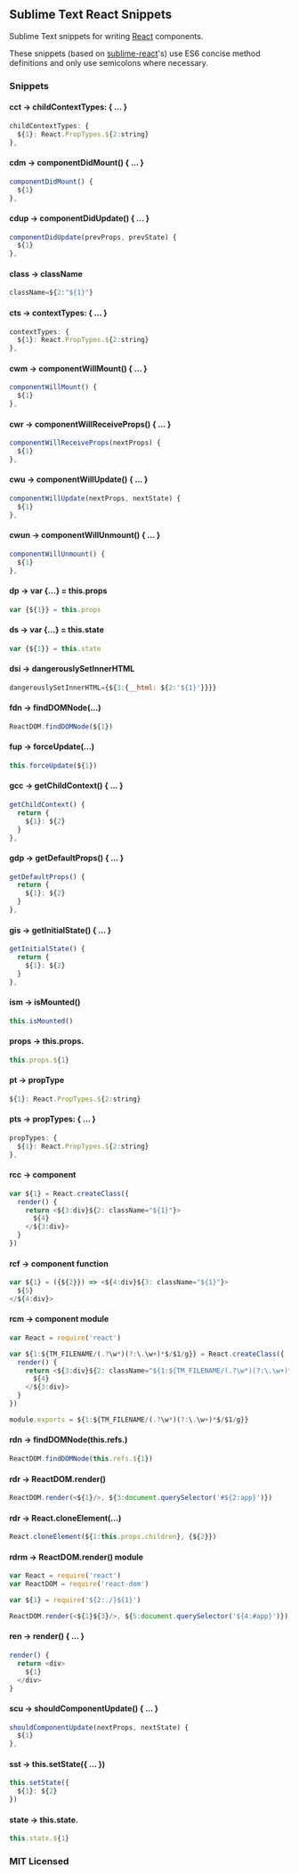 ## Sublime Text React Snippets

Sublime Text snippets for writing [React](http://facebook.github.io/react/)
components.

These snippets (based on [sublime-react](https://github.com/reactjs/sublime-react)'s)
use ES6 concise method definitions and only use semicolons where necessary.

### Snippets

#### cct → childContextTypes: { ... }

```javascript
childContextTypes: {
  ${1}: React.PropTypes.${2:string}
},
```

#### cdm → componentDidMount() { ... }

```javascript
componentDidMount() {
  ${1}
},
```

#### cdup → componentDidUpdate() { ... }

```javascript
componentDidUpdate(prevProps, prevState) {
  ${1}
},
```

#### class → className

```javascript
className=${2:"${1}"}
```

#### cts → contextTypes: { ... }

```javascript
contextTypes: {
  ${1}: React.PropTypes.${2:string}
},
```

#### cwm → componentWillMount() { ... }

```javascript
componentWillMount() {
  ${1}
},
```

#### cwr → componentWillReceiveProps() { ... }

```javascript
componentWillReceiveProps(nextProps) {
  ${1}
},
```

#### cwu → componentWillUpdate() { ... }

```javascript
componentWillUpdate(nextProps, nextState) {
  ${1}
},
```

#### cwun → componentWillUnmount() { ... }

```javascript
componentWillUnmount() {
  ${1}
},
```

#### dp → var {...} = this.props

```javascript
var {${1}} = this.props
```

#### ds → var {...} = this.state

```javascript
var {${1}} = this.state
```

#### dsi → dangerouslySetInnerHTML

```javascript
dangerouslySetInnerHTML={${3:{__html: ${2:'${1}'}}}}
```

#### fdn → findDOMNode(...)

```javascript
ReactDOM.findDOMNode(${1})
```

#### fup → forceUpdate(...)

```javascript
this.forceUpdate(${1})
```

#### gcc → getChildContext() { ... }

```javascript
getChildContext() {
  return {
    ${1}: ${2}
  }
},
```

#### gdp → getDefaultProps() { ... }

```javascript
getDefaultProps() {
  return {
    ${1}: ${2}
  }
},
```

#### gis → getInitialState() { ... }

```javascript
getInitialState() {
  return {
    ${1}: ${2}
  }
},
```

#### ism → isMounted()

```javascript
this.isMounted()
```

#### props → this.props.

```javascript
this.props.${1}
```

#### pt → propType

```javascript
${1}: React.PropTypes.${2:string}
```

#### pts → propTypes: { ... }

```javascript
propTypes: {
  ${1}: React.PropTypes.${2:string}
},
```

#### rcc → component

```javascript
var ${1} = React.createClass({
  render() {
    return <${3:div}${2: className="${1}"}>
      ${4}
    </${3:div}>
  }
})
```

#### rcf → component function

```javascript
var ${1} = ({${2}}) => <${4:div}${3: className="${1}"}>
  ${5}
</${4:div}>
```

#### rcm → component module

```javascript
var React = require('react')

var ${1:${TM_FILENAME/(.?\w*)(?:\.\w+)*$/$1/g}} = React.createClass({
  render() {
    return <${3:div}${2: className="${1:${TM_FILENAME/(.?\w*)(?:\.\w+)*$/$1/g}}"}>
      ${4}
    </${3:div}>
  }
})

module.exports = ${1:${TM_FILENAME/(.?\w*)(?:\.\w+)*$/$1/g}}
```

#### rdn → findDOMNode(this.refs.)

```javascript
ReactDOM.findDOMNode(this.refs.${1})
```

#### rdr → ReactDOM.render()

```javascript
ReactDOM.render(<${1}/>, ${3:document.querySelector('#${2:app}')})
```

#### rdr → React.cloneElement(...)

```javascript
React.cloneElement(${1:this.props.children}, {${2}})
```

#### rdrm → ReactDOM.render() module

```javascript
var React = require('react')
var ReactDOM = require('react-dom')

var ${1} = require('${2:./}${1}')

ReactDOM.render(<${1}${3}/>, ${5:document.querySelector('${4:#app}')})
```

#### ren → render() { ... }

```javascript
render() {
  return <div>
    ${1}
  </div>
}
```

#### scu → shouldComponentUpdate() { ... }

```javascript
shouldComponentUpdate(nextProps, nextState) {
  ${1}
},
```

#### sst → this.setState({ ... })

```javascript
this.setState({
  ${1}: ${2}
})
```

#### state → this.state.

```javascript
this.state.${1}
```

### MIT Licensed